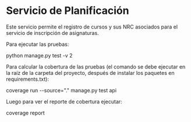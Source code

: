 # Servicio de Planificación

Este servicio permite el registro de cursos y sus NRC asociados para el servicio de inscripción de asignaturas.

Para ejecutar las pruebas:

python manage.py test -v 2

Para calcular la cobertura de las pruebas (el comando se debe ejecutar en la raíz de la carpeta del proyecto, después de instalar los paquetes en requirements.txt):

coverage run --source="." manage.py test api

Luego para ver el reporte de cobertura ejecutar:

coverage report